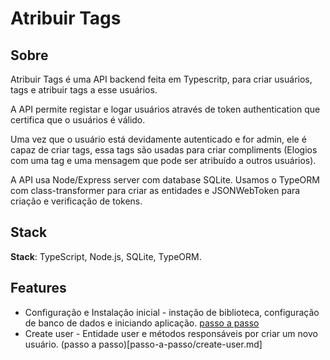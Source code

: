 # Atribuir Tags

## Sobre

Atribuir Tags é uma API backend feita em Typescritp, para criar usuários, tags e atribuir tags a esse usuários. 

A API permite registar e logar usuários através de token authentication que certifica que o usuários é válido.

Uma vez que o usuário está devidamente autenticado e for admin, ele é capaz de criar tags, essa tags são usadas para criar compliments (Elogios com uma tag e uma mensagem que pode ser atribuído a outros usuários).

A API usa Node/Express server com database SQLite. Usamos o TypeORM com class-transformer para criar as entidades e JSONWebToken para criação e verificação de tokens.

## Stack

**Stack**: TypeScript, Node.js, SQLite, TypeORM.

## Features

- Configuração e Instalação inicial - instação de biblioteca, configuração de banco de dados e iniciando aplicação. [passo a passo](passo-a-passo/configuracao-inicial.md)
- Create user - Entidade user e métodos responsáveis por criar um novo usuário. (passo a passo)[passo-a-passo/create-user.md]

